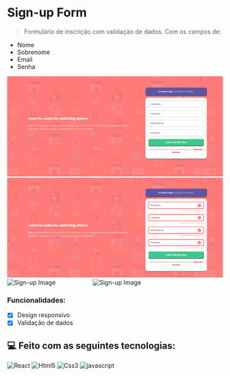# Sign-up Form

> Formulário de inscrição com validação de dados.
> Com os campos de:

- Nome
- Sobrenome
- Email
- Senha

<img src="public\imagens\ReadmeImg1.png" alt="Sign-up Image"/>
<img src="public\imagens\ReadmeImg2.png" alt="Sign-up Image">
<img src="public\imagens\mobile.gif" alt="Sign-up Image">  &nbsp; &nbsp; &nbsp; &nbsp; &nbsp; &nbsp; &nbsp;&nbsp; &nbsp;&nbsp;&nbsp; &nbsp; 
<img src="public\imagens\mobile (1).gif" alt="Sign-up Image">

### Funcionalidades:

- [x] Design responsivo
- [x] Validação de dados

## 💻 Feito com as seguintes tecnologias:

<img src='https://img.shields.io/badge/React-20232A?style=for-the-badge&logo=react&logoColor=61DAFB' alt='React'>
<img src='https://img.shields.io/badge/HTML5-E34F26?style=for-the-badge&logo=html5&logoColor=white' alt='Html5'>
<img src='https://img.shields.io/badge/CSS3-1572B6?style=for-the-badge&logo=css3&logoColor=white' alt='Css3'>
<img src='https://img.shields.io/badge/JavaScript-F7DF1E?style=for-the-badge&logo=javascript&logoColor=black'alt='javascript'>
